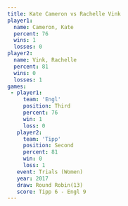 ```yaml
---
title: Kate Cameron vs Rachelle Vink
player1:              
  name: Cameron, Kate 
  percent: 76         
  wins: 1             
  losses: 0           
player2:              
  name: Vink, Rachelle
  percent: 81         
  wins: 0             
  losses: 1           
games:
 - player1:         
     team: 'Engl'   
     position: Third
     percent: 76    
     win: 1         
     loss: 0        
   player2:          
     team: 'Tipp'    
     position: Second
     percent: 81     
     win: 0          
     loss: 1         
   event: Trials (Women) 
   year: 2017            
   draw: Round Robin(13) 
   score: Tipp 6 - Engl 9
---
```

